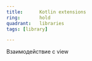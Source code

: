 ```yaml
---
title:      Kotlin extensions
ring:       hold
quadrant:   libraries
tags: [library]

---
```


Взаимодействие с view

